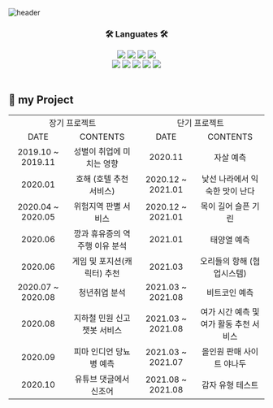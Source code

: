 ![header](https://capsule-render.vercel.app/api?type=transparent&color=auto&fontColor=0067a3&height=100&section=header&text=JUDAHEE&fontSize=70&fontAlignY=45&fontAlign=60&animation=fadeIn&desc=Data%20scientist%20who%20can%20development&&descAlignY=85&descAlign=60)

<div align = "center">
  <h3>🛠 Languates 🛠</h3>
  <img src="https://img.shields.io/badge/Python-3766AB?style=flat-square&logo=Python&logoColor=white"/>
  <img src="https://img.shields.io/badge/Java-007396?style=flat-square&logo=Java&logoColor=white"/>
  <img src="https://img.shields.io/badge/C-A8B9CC?style=flat-square&logo=C&logoColor=white"/>
  <img src="https://img.shields.io/badge/R-276DC3?style=flat-square&logo=R&logoColor=white"/></a>
  </br>
  <img src="https://img.shields.io/badge/JavaScript-F7DF1E?style=flat-square&logo=JavaScript&logoColor=white"/></a>
  <img src="https://img.shields.io/badge/CSS-1572B6?style=flat-square&logo=CSS3&logoColor=white"/></a>
  <img src="https://img.shields.io/badge/HTML5-E34F26?style=flat-square&logo=HTML5&logoColor=white"/></a>
  <img src="https://img.shields.io/badge/Mysql-4479A1?style=flat-square&logo=Mysql&Studio&logoColor=white"/></a>
  <img src="https://img.shields.io/badge/MongoDB-47A248?style=flat-square&logo=MongoDB&Studio&logoColor=white"/></a>
 
</div>

</br>

## 📌 my Project

<div align = "center">
  
<table border="0" width="1200px">
  <tr align="center">
    <td colspan="2" width="600px"> 장기 프로젝트 </td>
    <td colspan="2" width="600px"> 단기 프로젝트 </td>
  </tr>
  <tr align="center">
    <td width="300px"> DATE </td>
    <td width="300px"> CONTENTS </td>
    <td width="300px"> DATE </td>
    <td width="300px"> CONTENTS </td>
  </tr>
  <tr align="center">
    <td> 2019.10 ~ 2019.11 </td> <td>성별이 취업에 미치는 영향 </td> <td>2020.11 </td> <td>자살 예측 </td>
  </tr>
  <tr align="center">
    <td> 2020.01 </td> <td> 호해 (호텔 추천 서비스) </td> <td> 2020.12 ~ 2021.01 </td> <td> 낯선 나라에서 익숙한 맛이 난다 </td>
  </tr>
    <tr align="center">
      <td> 2020.04 ~ 2020.05 </td> <td> 위험지역 판별 서비스 </td> <td> 2020.12 ~ 2021.01 </td> <td> 목이 길어 슬픈 기린 </td>
  </tr>
    <tr align="center">
      <td> 2020.06 </td> <td> 깡과 휴유증의 역주행 이유 분석 </td> <td> 2021.01 </td> <td> 태양열 예측 </td>
  </tr>
    <tr align="center">
      <td> 2020.06 </td> <td> 게임 및 포지션(캐릭터) 추천 </td> <td> 2021.03 </td> <td> 오리들의 항해 (협업시스템) </td>
  </tr>
    <tr align="center">
      <td> 2020.07 ~ 2020.08 </td> <td> 청년취업 분석 </td> <td> 2021.03 ~ 2021.08 </td> <td> 비트코인 예측 </td>
  </tr>
    <tr align="center">
      <td> 2020.08 </td> <td> 지하철 민원 신고 챗봇 서비스 </td> <td> 2021.03 ~ 2021.08 </td> <td> 여가 시간 예측 및 여가 활동 추천 서비스 </td>
  </tr>
    <tr align="center">
      <td> 2020.09 </td> <td>  피마 인디언 당뇨병 예측 </td> <td> 2021.03 ~ 2021.07 </td> <td> 올인원 판매 사이트 야나두 </td> 
  </tr>
    <tr align="center">
      <td> 2020.10 </td> <td> 유튜브 댓글에서 신조어  </td> <td> 2021.08 ~ 2021.08 </td> <td> 감자 유형 테스트 </td>
  </tr>
</table>

</div>

</br>
